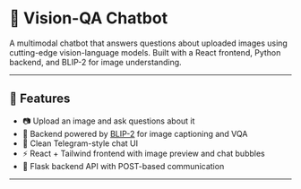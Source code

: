 # 🧠 Vision-QA Chatbot

A multimodal chatbot that answers questions about uploaded images using cutting-edge vision-language models. Built with a React frontend, Python backend, and BLIP-2 for image understanding.

---

## 🚀 Features

- 📷 Upload an image and ask questions about it
- 🤖 Backend powered by [BLIP-2](https://huggingface.co/Salesforce/blip2) for image captioning and VQA
- 💬 Clean Telegram-style chat UI
- ⚡ React + Tailwind frontend with image preview and chat bubbles
- 🔗 Flask backend API with POST-based communication

---



